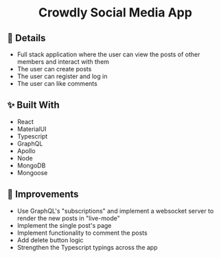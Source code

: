 <h1 id="top" align="center">Crowdly Social Media App</h1>

## 📌 Details

- Full stack application where the user can view the posts of other members and interact with them
- The user can create posts
- The user can register and log in
- The user can like comments

## ✨ Built With

- React
- MaterialUI
- Typescript
- GraphQL
- Apollo
- Node 
- MongoDB
- Mongoose

## 🚀 Improvements
- Use GraphQL's "subscriptions" and implement a websocket server to render the new posts in "live-mode"
- Implement the single post's page
- Implement functionality to comment the posts
- Add delete button logic
- Strengthen the Typescript typings across the app
